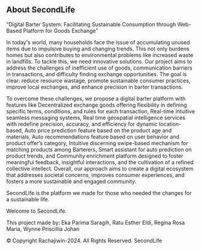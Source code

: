 <!-- <p align="center"><a href="https://laravel.com" target="_blank"><img src="https://raw.githubusercontent.com/laravel/art/master/logo-lockup/5%20SVG/2%20CMYK/1%20Full%20Color/laravel-logolockup-cmyk-red.svg" width="400" alt="Laravel Logo"></a></p>

<p align="center">
<a href="https://github.com/laravel/framework/actions"><img src="https://github.com/laravel/framework/workflows/tests/badge.svg" alt="Build Status"></a>
<a href="https://packagist.org/packages/laravel/framework"><img src="https://img.shields.io/packagist/dt/laravel/framework" alt="Total Downloads"></a>
<a href="https://packagist.org/packages/laravel/framework"><img src="https://img.shields.io/packagist/v/laravel/framework" alt="Latest Stable Version"></a>
<a href="https://packagist.org/packages/laravel/framework"><img src="https://img.shields.io/packagist/l/laravel/framework" alt="License"></a>
</p> -->

## About SecondLife

“Digital Barter System: Facilitating Sustainable Consumption through Web-Based Platform for Goods Exchange”

In today's world, many households face the issue of accumulating unused items due to impulsive buying and changing trends. This not only burdens homes but also contributes to environmental problems like increased waste in landfills. To tackle this, we need innovative solutions. Our project aims to address the challenges of inefficient use of goods, communication barriers in transactions, and difficulty finding exchange opportunities. The goal is clear: reduce resource wastage, promote sustainable consumer practices, improve local exchanges, and enhance precision in barter transactions.

To overcome these challenges, we propose a digital barter platform with features like Decentralized exchange goods offering flexibility in defining specific terms, conditions, and rules for each transaction, Real-time intuitive seamless messaging systems, Real time geospatial intelligence services with redefine precision, accuracy, and efficiency for dynamic location-based, Auto price prediction feature based on the product age and materials, Auto recommendations feature based on user behavior and product offer’s category, Intuitive discerning swipe-based mechanism for matching products among Barterers, Smart assistant for auto prediction on product trends, and Community enrichment platform designed to foster meaningful feedback, insightful interactions, and the cultivation of a refined collective intellect. Overall, our approach aims to create a digital ecosystem that addresses societal concerns, improves consumer experiences, and fosters a more sustainable and engaged community.

SecondLife is the platform we made for those who needed the changes for a sustainable life.

Welcome to SecondLife.

This project made by: Eka Parima Saragih, Ratu Esther Eldi, Regina Rosa Maria, Wynne Priscillia Johan

© Copyright Rachajiwin-2024. All Rights Reserved.
SecondLife

